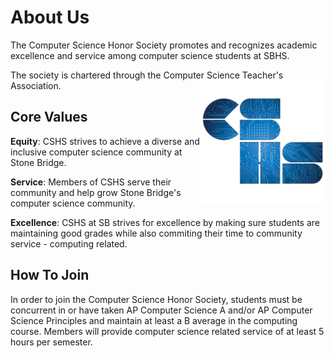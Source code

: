 <!-- markdownlint-disable MD033 MD041 -->
<!--<link rel="stylesheet" href="/stylesheets/snowflakes.css" /><script src="/javascripts/snowflakes.js"/>
-->

# About Us

The Computer Science Honor Society promotes and recognizes academic excellence and service among computer science students at SBHS.

The society is chartered through the Computer Science Teacher's Association.
<img src= "./assets/images/cshs.png" alt="CSHS Logo" width="200" height="200" align=right>

## Core Values

**Equity**: CSHS strives to achieve a diverse and inclusive computer science community at Stone Bridge.

**Service**: Members of CSHS serve their community and help grow Stone Bridge's computer science community.

**Excellence**: CSHS at SB strives for excellence by making sure students are maintaining good grades while also commiting their time to community service - computing related.

## How To Join

In order to join the Computer Science Honor Society, students must be concurrent in or have taken AP Computer Science A and/or AP Computer Science Principles and maintain at least a B average in the computing course. Members will provide computer science related service of at least 5 hours per semester.
